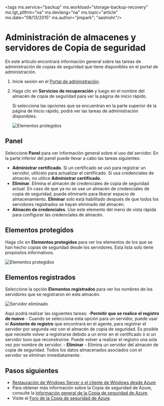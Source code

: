 <properties
	pageTitle="Administración de almacenes y servidores de la Copia de seguridad de Azure | Microsoft Azure"
	description="Use este tutorial para aprender a administrar almacenes y servidores de Copia de seguridad de Azure."
	services="backup"
	documentationCenter=""
	authors="aashishr"
	manager="jwhit"
	editor="tysonn"/>

<tags ms.service="backup" ms.workload="storage-backup-recovery" ms.tgt_pltfrm="na" ms.devlang="na" ms.topic="article" ms.date="08/13/2015" ms.author="jimpark"; "aashishr"/>


# Administración de almacenes y servidores de Copia de seguridad
En este artículo encontrará información general sobre las tareas de administración de copias de seguridad que tiene disponibles en el portal de administración.

1. Inicie sesión en el [Portal de administración](https://manage.windowsazure.com).
2. Haga clic en **Servicios de recuperación** y luego en el nombre del almacén de copia de seguridad para ver la página de inicio rápido.

    Si selecciona las opciones que se encuentran en la parte superior de la página de Inicio rápido, podrá ver las tareas de administración disponibles.

    ![Elementos protegidos](./media/backup-azure-manage-windows-server/RS_tabs.png)

## Panel
Seleccione **Panel** para ver información general sobre el uso del servidor. En la parte inferior del panel puede llevar a cabo las tareas siguientes:

- **Administrar certificado**. Si un certificado se usó para registrar un servidor, utilícelo para actualizar el certificado. Si usa credenciales de almacén, no utilice **Administrar certificado**.
- **Eliminar**. Elimina el almacén de credenciales de copia de seguridad actual. En caso de que ya no se use un almacén de credenciales de copia de seguridad, puede eliminarlo para liberar espacio de almacenamiento. **Eliminar** solo está habilitado después de que todos los servidores registrados se hayan eliminado del almacén.
- **Almacén de credenciales**. Use este elemento del menú de vista rápida para configurar las credenciales de almacén.

## Elementos protegidos
Haga clic en **Elementos protegidos** para ver los elementos de los que se han hecho copias de seguridad desde los servidores. Esta lista solo tiene propósitos informativos.

![Elementos protegidos](./media/backup-azure-manage-windows-server/RS_protecteditems.png)

## Elementos registrados
Seleccione la opción **Elementos registrados** para ver los nombres de los servidores que se registraron en este almacén.

![Servidor eliminado](./media/backup-azure-manage-windows-server/RS_deletedserver.png)

Aquí podrá realizar las siguientes tareas: -**Permitir que se realice el registro de nuevo** - Cuando se selecciona esta opción para un servidor, puede usar el **Asistente de registro** que encontrará en el agente, para registrar el servidor por segunda vez con el almacén de copia de seguridad. Es posible que necesite volver a registrarse debido a un error en el certificado o si un servidor tuvo que reconstruirse. Puede volver a realizar el registro una sola vez por nombre de servidor. - **Eliminar** - Elimina un servidor del almacén de copia de seguridad. Todos los datos almacenados asociados con el servidor se eliminan inmediatamente.

## Pasos siguientes
- [Restauración de Windows Server o el cliente de Windows desde Azure](backup-azure-restore-windows-server.md)
- Para obtener más información sobre la Copia de seguridad de Azure, consulte la [Información general de la Copia de seguridad de Azure](backup-introduction-to-azure-backup.md).
- Visite el [Foro de la Copia de seguridad de Azure](http://go.microsoft.com/fwlink/p/?LinkId=290933).

<!---HONumber=August15_HO8-->